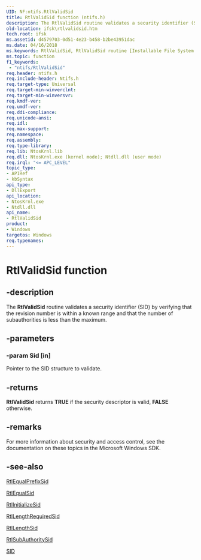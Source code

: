 ```yaml
---
UID: NF:ntifs.RtlValidSid
title: RtlValidSid function (ntifs.h)
description: The RtlValidSid routine validates a security identifier (SID) by verifying that the revision number is within a known range and that the number of subauthorities is less than the maximum.
old-location: ifsk\rtlvalidsid.htm
tech.root: ifsk
ms.assetid: d4579703-0d51-4e23-b458-b2be43951dac
ms.date: 04/16/2018
ms.keywords: RtlValidSid, RtlValidSid routine [Installable File System Drivers], ifsk.rtlvalidsid, ntifs/RtlValidSid, rtlref_8d79344c-bb78-433f-be34-84e314b232a0.xml
ms.topic: function
f1_keywords:
 - "ntifs/RtlValidSid"
req.header: ntifs.h
req.include-header: Ntifs.h
req.target-type: Universal
req.target-min-winverclnt: 
req.target-min-winversvr: 
req.kmdf-ver: 
req.umdf-ver: 
req.ddi-compliance: 
req.unicode-ansi: 
req.idl: 
req.max-support: 
req.namespace: 
req.assembly: 
req.type-library: 
req.lib: NtosKrnl.lib
req.dll: NtosKrnl.exe (kernel mode); Ntdll.dll (user mode)
req.irql: "<= APC_LEVEL"
topic_type:
- APIRef
- kbSyntax
api_type:
- DllExport
api_location:
- NtosKrnl.exe
- Ntdll.dll
api_name:
- RtlValidSid
product:
- Windows
targetos: Windows
req.typenames: 
---
```


# RtlValidSid function


## -description


The <b>RtlValidSid</b> routine validates a security identifier (SID) by verifying that the revision number is within a known range and that the number of subauthorities is less than the maximum. 


## -parameters




### -param Sid [in]

Pointer to the SID structure to validate. 


## -returns



<b>RtlValidSid</b> returns <b>TRUE</b> if the security descriptor is valid, <b>FALSE</b> otherwise. 




## -remarks



For more information about security and access control, see the documentation on these topics in the Microsoft Windows SDK. 




## -see-also




<a href="https://docs.microsoft.com/windows-hardware/drivers/ddi/content/ntifs/nf-ntifs-rtlequalprefixsid">RtlEqualPrefixSid</a>



<a href="https://docs.microsoft.com/windows-hardware/drivers/ddi/content/ntifs/nf-ntifs-rtlequalsid">RtlEqualSid</a>



<a href="https://docs.microsoft.com/windows-hardware/drivers/ddi/content/ntifs/nf-ntifs-rtlinitializesid">RtlInitializeSid</a>



<a href="https://docs.microsoft.com/windows-hardware/drivers/ddi/content/ntifs/nf-ntifs-rtllengthrequiredsid">RtlLengthRequiredSid</a>



<a href="https://docs.microsoft.com/windows-hardware/drivers/ddi/content/ntifs/nf-ntifs-rtllengthsid">RtlLengthSid</a>



<a href="https://docs.microsoft.com/windows-hardware/drivers/ddi/content/ntifs/nf-ntifs-rtlsubauthoritysid">RtlSubAuthoritySid</a>



<a href="https://docs.microsoft.com/windows-hardware/drivers/ddi/content/ntifs/ns-ntifs-_sid">SID</a>
 

 

